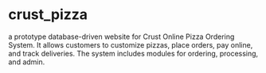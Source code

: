 # crust_pizza
a prototype database-driven website for Crust Online Pizza Ordering System. It allows customers to customize pizzas, place orders, pay online, and track deliveries. The system includes modules for ordering, processing, and admin.
